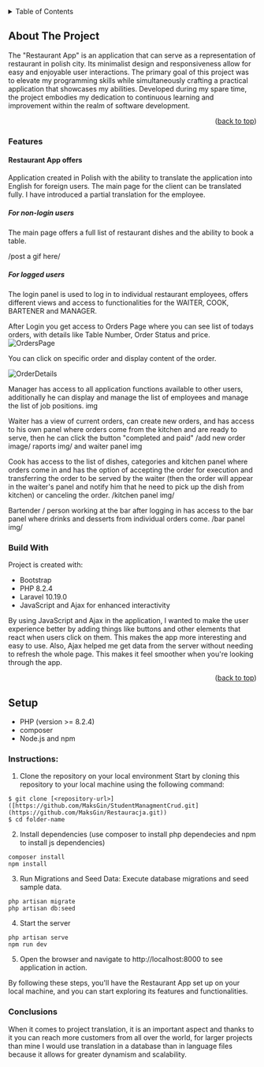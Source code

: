 <a name="readme-top"></a>
<!-- TABLE OF CONTENTS -->
<details>
  <summary>Table of Contents</summary>
  <ol>
    <li>
      <a href="#about-the-project">About The Project</a>
      <ul>
        <li><a href="#features">Features</a></li>
      </ul>
        <ul>
        <li><a href="#built-with">Built With</a></li>
      </ul>
    </li>
    <li>
      <a href="#getting-started">Getting Started</a>
      <ul>
        <li><a href="#prerequisites">Prerequisites</a></li>
        <li><a href="#installation">Installation</a></li>
      </ul>
    </li>
    <li><a href="#usage">Usage</a></li>
    <li><a href="#roadmap">Roadmap</a></li>
    <li><a href="#contributing">Contributing</a></li>
    <li><a href="#license">License</a></li>
    <li><a href="#contact">Contact</a></li>
    <li><a href="#conslusions">Conslusions</a></li>
  </ol>
</details>


## About The Project

The "Restaurant App" is an application that can serve as a representation of restaurant in polish city. Its minimalist design and responsiveness allow for easy and enjoyable user interactions.
The primary goal of this project was to elevate my programming skills while simultaneously crafting a practical application that showcases my abilities. Developed during my spare time, the project embodies my dedication to continuous learning and improvement within the realm of software development.

<p align="right">(<a href="#readme-top">back to top</a>)</p>

### Features

#### Restaurant App offers

Application created in Polish with the ability to translate the application into English for foreign users. The main page for the client can be translated fully. I have introduced a partial translation for the employee.

##### For non-login users
The main page offers a full list of restaurant dishes and the ability to book a table.

/post a gif here/


##### For logged users
The login panel is used to log in to individual restaurant employees, offers different views and access to functionalities for the WAITER, COOK, BARTENER and MANAGER.

After Login you get access to Orders Page where you can see list of todays orders, with details like Table Number, Order Status and price.
![OrdersPage](https://github.com/MaksGin/Restauracja/assets/26302413/8c6444ae-404f-41bc-8a02-37de2a379a76)

You can click on specific order and display content of the order.

![OrderDetails](https://github.com/MaksGin/Restauracja/assets/26302413/a6487bdf-9ba0-459a-bb5c-c7a459d69154)


Manager has access to all application functions available to other users, additionally he can display and manage the list of employees and manage the list of job positions.
img

Waiter has a view of current orders, can create new orders, and has access to his own panel where orders come from the kitchen and are ready to serve, then he can click the button "completed and paid"
/add new order image/ raports img/ and waiter panel img

Cook has access to the list of dishes, categories and kitchen panel where orders come in and has the option of accepting the order for execution and transferring the order to be served by the waiter (then the order will appear in the waiter's panel and notify him that he need to pick up the dish from kitchen) or canceling the order.
/kitchen panel img/

Bartender / person working at the bar after logging in has access to the bar panel where drinks and desserts from individual orders come.
/bar panel img/



### Build With

Project is created with:
* Bootstrap
* PHP 8.2.4
* Laravel 10.19.0
* JavaScript and Ajax for enhanced interactivity

By using JavaScript and Ajax in the application, I wanted to make the user experience better by adding things like buttons and other elements that react when users click on them. This makes the app more interesting and easy to use. Also, Ajax helped me get data from the server without needing to refresh the whole page. This makes it feel smoother when you're looking through the app.

<p align="right">(<a href="#readme-top">back to top</a>)</p>

## Setup
- PHP (version >= 8.2.4)
- composer
- Node.js and npm

### Instructions: 
1. Clone the repository on your local environment
   Start by cloning this repository to your local machine using the following command:
```
$ git clone [<repository-url>]([https://github.com/MaksGin/StudentManagmentCrud.git](https://github.com/MaksGin/Restauracja.git))
$ cd folder-name
```
2. Install dependencies (use composer to install php dependecies and npm to install js dependencies)
```
composer install
npm install
```
3. Run Migrations and Seed Data: Execute database migrations and seed sample data.
```
php artisan migrate
php artisan db:seed
```
4. Start the server
```
php artisan serve
npm run dev
```
5. Open the browser and navigate to
   http://localhost:8000 to see application in action.

  By following these steps, you'll have the Restaurant App set up on your local machine, and you can start exploring its features and functionalities. 

### Conclusions

When it comes to project translation, it is an important aspect and thanks to it you can reach more customers from all over the world, for larger projects than mine I would use translation in a database than in language files because it allows for greater dynamism and scalability.

